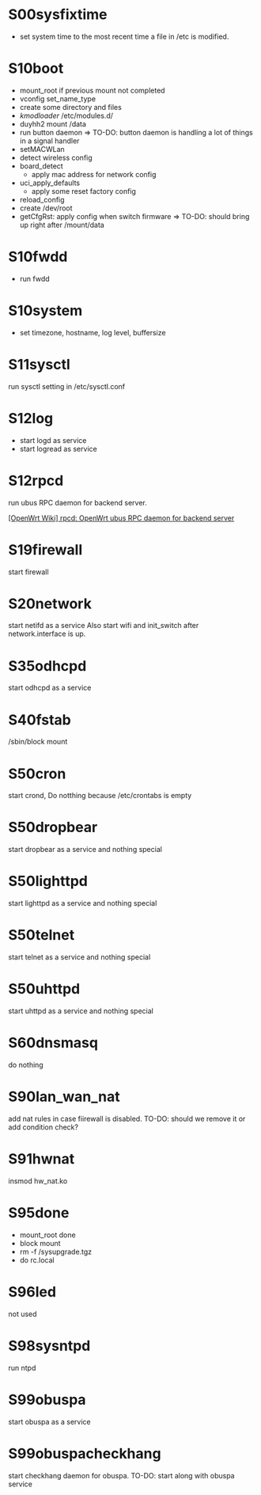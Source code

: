 # S00sysfixtime
- set system time to the most recent time a file in /etc is modified.
# S10boot
- mount_root if previous mount not completed
- vconfig set_name_type
- create some directory and files
- *kmodloader* /etc/modules.d/
- duyhh2 mount /data
- run button daemon => TO-DO: button daemon is handling a lot of things in a signal handler
- setMACWLan
- detect wireless config
- board_detect
	- apply mac address for network config
- uci_apply_defaults
	- apply some reset factory config
- reload_config
- create /dev/root
- getCfgRst: apply config when switch firmware => TO-DO: should bring up right after /mount/data
# S10fwdd
- run fwdd
# S10system
- set timezone, hostname, log level, buffersize
# S11sysctl
run sysctl setting in /etc/sysctl.conf
# S12log
- start logd as service
- start logread as service
# S12rpcd
run ubus RPC daemon for backend server.

[[OpenWrt Wiki] rpcd: OpenWrt ubus RPC daemon for backend server](https://openwrt.org/docs/techref/rpcd)
# S19firewall
start firewall
# S20network
start netifd as a service
Also start wifi and init_switch after network.interface is up.
# S35odhcpd
start odhcpd as a service
# S40fstab
/sbin/block mount
# S50cron
start crond, Do notthing because /etc/crontabs is empty
# S50dropbear
start dropbear as a service and nothing special
# S50lighttpd
start lighttpd as a service and nothing special
# S50telnet
start telnet as a service and nothing special
# S50uhttpd
start uhttpd as a service and nothing special
# S60dnsmasq
do nothing
# S90lan_wan_nat
add nat rules in case fiirewall is disabled. TO-DO: should we remove it or add condition check?
# S91hwnat
insmod hw_nat.ko
# S95done
- mount_root done
- block mount
- rm -f /sysupgrade.tgz
- do rc.local
# S96led
not used
# S98sysntpd
run ntpd
# S99obuspa
start obuspa as a service
# S99obuspacheckhang
start checkhang daemon for obuspa. TO-DO: start along with obuspa service
